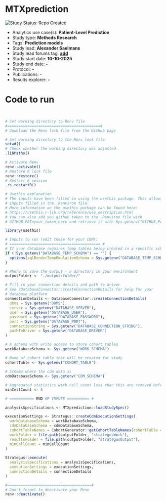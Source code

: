 MTXprediction
=============

<img src="https://img.shields.io/badge/Study%20Status-Repo%20Created-lightgray.svg" alt="Study Status: Repo Created">

- Analytics use case(s): **Patient-Level Prediction**
- Study type: **Methods Research**
- Tags: **Prediction models**
- Study lead: **Alexander Saelmans**
- Study lead forums tag: **[add](https://forums.ohdsi.org/u/add)**
- Study start date: **10-10-2025**
- Study end date: **-**
- Protocol: **-**
- Publications: **-**
- Results explorer: **-**

Code to run
========

```r


# Set working directory to Renv file
#==========================================#
# Download the Renv lock file from the GitHub page

# Set working directory to the Renv lock file
setwd()
# Check whether the working directory was adjusted
.libPaths()

# Activate Renv
renv::activate()
# Restore R lock file
renv::restore()
# Restart R session
.rs.restartR()

# Usethis explanation
# The inputs have been filled in using the usethis package. This allows one to use
# inputs filled in the .Renviron file.
# More information on the usethis package can be found here:
# https://usethis.r-lib.org/reference/use_description.html
# You can also add you github token to the .Renviron file with
# GITHUB-PAT=your_token_here and retrieve it with Sys.getenv("GITHUB_PAT")

library(usethis)

# Inputs to run (edit these for your CDM):
# ========================================= #
# If your database requires temp tables being created in a specific schema
if (!Sys.getenv("DATABASE_TEMP_SCHEMA") == "") {
  options(sqlRenderTempEmulationSchema = Sys.getenv("DATABASE_TEMP_SCHEMA"))
}

# Where to save the output - a directory in your environment
outputFolder <- "./output/folder/"

# Fill in your connection details and path to driver
# See ?DatabaseConnector::createConnectionDetails for help for your 
# database platform
connectionDetails <- DatabaseConnector::createConnectionDetails(
  dbms = Sys.getenv("DBMS"), 
  server = Sys.getenv("DATABASE_SERVER"), 
  user = Sys.getenv("DATABASE_USER"),
  password = Sys.getenv("DATABASE_PASSWORD"),
  port = Sys.getenv("DATABASE_PORT"),
  connectionString = Sys.getenv("DATABASE_CONNECTION_STRING"),
  pathToDriver = Sys.getenv("DATABASE_DRIVER")
) 

# A schema with write access to store cohort tables
workDatabaseSchema <- Sys.getenv("WORK_SCHEMA")
  
# Name of cohort table that will be created for study
cohortTable <- Sys.getenv("COHORT_TABLE")

# Schema where the cdm data is
cdmDatabaseSchema <- Sys.getenv("CDM_SCHEMA")

# Aggregated statistics with cell count less than this are removed before sharing results.
minCellCount <- 5

# =========== END OF INPUTS ========== #

analysisSpecifications <- MTXprediction::loadStudySpec()

executionSettings <- Strategus::createCdmExecutionSettings(
  workDatabaseSchema = workDatabaseSchema,
  cdmDatabaseSchema = cdmDatabaseSchema,
  cohortTableNames = CohortGenerator::getCohortTableNames(cohortTable = cohortTable),
  workFolder = file.path(outputFolder, "strategusWork"),
  resultsFolder = file.path(outputFolder, "strategusOutput"),
  minCellCount = minCellCount
)
  
Strategus::execute(
  analysisSpecifications = analysisSpecifications,
  executionSettings = executionSettings,
  connectionDetails = connectionDetails
)

#======================================#
# Don't forget to deactivate your Renv
renv::deactivate()

```
